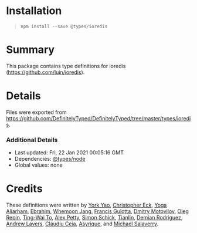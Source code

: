 # Installation
> `npm install --save @types/ioredis`

# Summary
This package contains type definitions for ioredis (https://github.com/luin/ioredis).

# Details
Files were exported from https://github.com/DefinitelyTyped/DefinitelyTyped/tree/master/types/ioredis.

### Additional Details
 * Last updated: Fri, 22 Jan 2021 00:05:16 GMT
 * Dependencies: [@types/node](https://npmjs.com/package/@types/node)
 * Global values: none

# Credits
These definitions were written by [York Yao](https://github.com/plantain-00), [Christopher Eck](https://github.com/chrisleck), [Yoga Aliarham](https://github.com/aliarham11), [Ebrahim](https://github.com/br8h), [Whemoon Jang](https://github.com/palindrom615), [Francis Gulotta](https://github.com/reconbot), [Dmitry Motovilov](https://github.com/funthing), [Oleg Repin](https://github.com/iamolegga), [Ting-Wai To](https://github.com/tingwai-to), [Alex Petty](https://github.com/pettyalex), [Simon Schick](https://github.com/SimonSchick), [Tianlin](https://github.com/tianlinle), [Demian Rodriguez](https://github.com/demian85), [Andrew Lavers](https://github.com/alavers), [Claudiu Ceia](https://github.com/ClaudiuCeia), [Asyrique](https://github.com/asyrique), and [Michael Salaverry](https://github.com/barakplasma).
